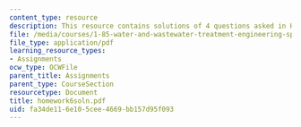 ```yaml
---
content_type: resource
description: This resource contains solutions of 4 questions asked in Homework 6.
file: /media/courses/1-85-water-and-wastewater-treatment-engineering-spring-2006/fa34de116e105cee4669bb157d95f093_homework6soln.pdf
file_type: application/pdf
learning_resource_types:
- Assignments
ocw_type: OCWFile
parent_title: Assignments
parent_type: CourseSection
resourcetype: Document
title: homework6soln.pdf
uid: fa34de11-6e10-5cee-4669-bb157d95f093
---
```

